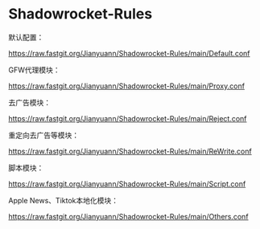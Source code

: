 # Shadowrocket-Rules


默认配置：

https://raw.fastgit.org/Jianyuann/Shadowrocket-Rules/main/Default.conf

GFW代理模块：

https://raw.fastgit.org/Jianyuann/Shadowrocket-Rules/main/Proxy.conf

去广告模块：

https://raw.fastgit.org/Jianyuann/Shadowrocket-Rules/main/Reject.conf

重定向去广告等模块：

https://raw.fastgit.org/Jianyuann/Shadowrocket-Rules/main/ReWrite.conf

脚本模块：

https://raw.fastgit.org/Jianyuann/Shadowrocket-Rules/main/Script.conf

Apple News、Tiktok本地化模块：

https://raw.fastgit.org/Jianyuann/Shadowrocket-Rules/main/Others.conf
